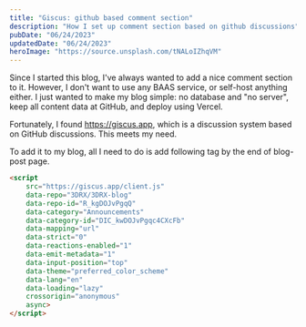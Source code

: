 ```yaml
---
title: "Giscus: github based comment section"
description: "How I set up comment section based on github discussions"
pubDate: "06/24/2023"
updatedDate: "06/24/2023"
heroImage: "https://source.unsplash.com/tNALoIZhqVM"
---
```


Since I started this blog, I've always wanted to add a nice comment section to it.
However, I don't want to use any BAAS service, or self-host anything either.
I just wanted to make my blog simple: no database and "no server",
keep all content data at GitHub, and deploy using Vercel.

Fortunately, I found https://giscus.app, which is a discussion system
based on GitHub discussions. This meets my need.

To add it to my blog, all I need to do is add following tag
by the end of blog-post page.

```html
<script
    src="https://giscus.app/client.js"
    data-repo="3DRX/3DRX-blog"
    data-repo-id="R_kgDOJvPgqQ"
    data-category="Announcements"
    data-category-id="DIC_kwDOJvPgqc4CXcFb"
    data-mapping="url"
    data-strict="0"
    data-reactions-enabled="1"
    data-emit-metadata="1"
    data-input-position="top"
    data-theme="preferred_color_scheme"
    data-lang="en"
    data-loading="lazy"
    crossorigin="anonymous"
    async>
</script>
```

